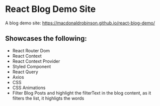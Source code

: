 # React Blog Demo Site

A blog demo site: https://macdonaldrobinson.github.io/react-blog-demo/

## Showcases the following:
- React Router Dom
- React Context
- React Context Provider
- Styled Component
- React Query
- Axios
- CSS
- CSS Animations
- Filter Blog Posts and highlight the filterText in the blog content, as it filters the list, it highligts the words
